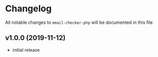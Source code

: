 # Changelog

All notable changes to `email-checker-php` will be documented in this file

## v1.0.0 (2019-11-12)

- initial release
